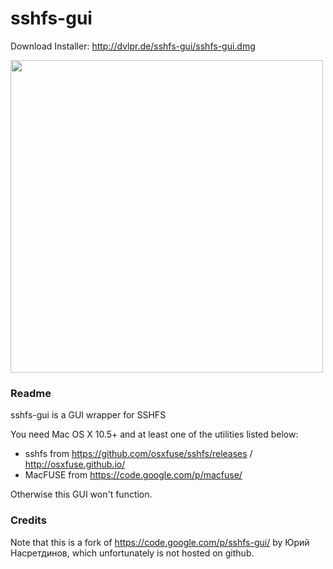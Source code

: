 sshfs-gui
=========

Download Installer: http://dvlpr.de/sshfs-gui/sshfs-gui.dmg

<img src="https://raw.githubusercontent.com/dstuecken/sshfs-gui/master/screenshot.png" width="500">

### Readme

sshfs-gui is a GUI wrapper for SSHFS

You need Mac OS X 10.5+ and at least one of the utilities listed below:

  - sshfs from https://github.com/osxfuse/sshfs/releases / http://osxfuse.github.io/
  - MacFUSE from https://code.google.com/p/macfuse/

Otherwise this GUI won't function.

### Credits 

Note that this is a fork of https://code.google.com/p/sshfs-gui/ by Юрий Насретдинов, which unfortunately is not hosted on github.
